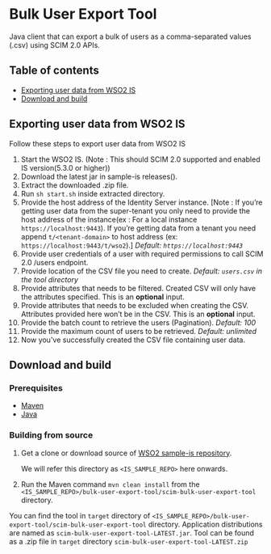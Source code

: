 # Bulk User Export Tool

Java client that can export a bulk of users as a comma-separated values (.csv) using SCIM 2.0 APIs.

## Table of contents

- [Exporting user data from WSO2 IS](#exporting-user-data-from-wso2-is)
- [Download and build](#download-and-build)

## Exporting user data from WSO2 IS

Follow these steps to export user data from WSO2 IS

1. Start the WSO2 IS. (Note : This should SCIM 2.0 supported and enabled IS version(5.3.0 or higher))
2. Download the latest jar in sample-is releases().
3. Extract the downloaded .zip file.
4. Run `sh start.sh` inside extracted directory.
5. Provide the host address of the Identity Server instance.
[Note : If you’re getting user data from the super-tenant you only need to provide the host address 
of the instance(ex : For a local instance `https://localhost:9443`). If you’re getting data from a tenant you need 
append `t/<tenant-domain>` to host address (ex: `https://localhost:9443/t/wso2`).] *Default: `https://localhost:9443`*
6. Provide user credentials of a user with required permissions to call SCIM 2.0 /users endpoint.
7. Provide location of the CSV file you need to create. *Default: `users.csv` in the tool directory*
8. Provide attributes that needs to be filtered. Created CSV will only have the attributes specified. 
This is an **optional** input.
9. Provide attributes that needs to be excluded when creating the CSV. Attributes provided here won’t be in the CSV. 
This is an **optional** input.
10. Provide the batch count to retrieve the users (Pagination). *Default: 100*
11. Provide the maximum count of users to be retrieved. *Default: unlimited*
12. Now you've successfully created the CSV file containing user data.

## Download and build

### Prerequisites

* [Maven](https://maven.apache.org/download.cgi)
* [Java](http://www.oracle.com/technetwork/java/javase/downloads)

### Building from source

1. Get a clone or download source of [WSO2 sample-is repository](https://github.com/wso2/samples-is).

   We will refer this directory as `<IS_SAMPLE_REPO>` here onwards.
2. Run the Maven command `mvn clean install` from the `<IS_SAMPLE_REPO>/bulk-user-export-tool/scim-bulk-user-export-tool` directory.

You can find the tool in `target` directory of `<IS_SAMPLE_REPO>/bulk-user-export-tool/scim-bulk-user-export-tool`
directory.
Application distributions are named as `scim-bulk-user-export-tool-LATEST.jar`.
Tool can be found as a .zip file in `target` directory `scim-bulk-user-export-tool-LATEST.zip`